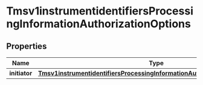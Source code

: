 
# Tmsv1instrumentidentifiersProcessingInformationAuthorizationOptions

## Properties
Name | Type | Description | Notes
------------ | ------------- | ------------- | -------------
**initiator** | [**Tmsv1instrumentidentifiersProcessingInformationAuthorizationOptionsInitiator**](Tmsv1instrumentidentifiersProcessingInformationAuthorizationOptionsInitiator.md) |  |  [optional]



